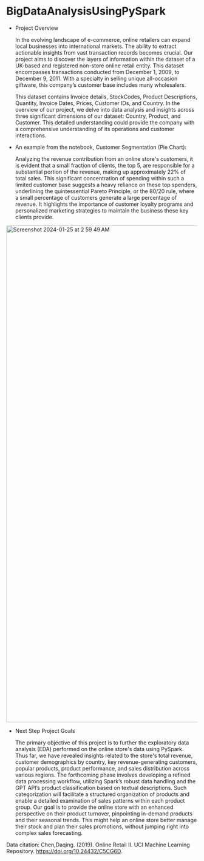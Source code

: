 # BigDataAnalysisUsingPySpark

- Project Overview
  
  In the evolving landscape of e-commerce, online retailers can expand local businesses into international markets. The ability to extract actionable insights from vast transaction records becomes crucial. Our project aims to discover the layers of information within the dataset of a UK-based and registered non-store online retail entity. This dataset encompasses transactions conducted from December 1, 2009, to December 9, 2011. With a specialty in selling unique all-occasion giftware, this company’s customer base includes many wholesalers.

  This dataset contains Invoice details, StockCodes, Product Descriptions, Quantity, Invoice Dates, Prices, Customer IDs, and Country. In the overview of our project, we delve into data analysis and insights across three significant dimensions of our dataset: Country, Product, and Customer. This detailed understanding could provide the company with a comprehensive understanding of its operations and customer interactions.


- An example from the notebook, Customer Segmentation (Pie Chart):

  Analyzing the revenue contribution from an online store's customers, it is evident that a small fraction of clients, the top 5, are responsible for a substantial portion of the revenue, making up approximately 22% of total sales. This significant concentration of spending within such a limited customer base suggests a heavy reliance on these top spenders, underlining the quintessential Pareto Principle, or the 80/20 rule, where a small percentage of customers generate a large percentage of revenue. It highlights the importance of customer loyalty programs and personalized marketing strategies to maintain the business these key clients provide.

<img width="1309" alt="Screenshot 2024-01-25 at 2 59 49 AM" src="https://github.com/eren-bardak/BigDataAnalysisUsingPySpark/assets/138029233/12f836be-942b-4d9e-94af-6872349df081">


- Next Step Project Goals

  The primary objective of this project is to further the exploratory data analysis (EDA) performed on the online store's data using PySpark. Thus far, we have revealed insights related to the store's total revenue, customer demographics by country, key revenue-generating customers, popular products, product performance, and sales distribution across various regions. The forthcoming phase involves developing a refined data processing workflow, utilizing Spark’s robust data handling and the GPT API’s product classification based on textual descriptions. Such categorization will facilitate a structured organization of products and enable a detailed examination of sales patterns within each product group. Our goal is to provide the online store with an enhanced perspective on their product turnover, pinpointing in-demand products and their seasonal trends. This might help an online store better manage their stock and plan their sales promotions, without jumping right into complex sales forecasting.
  

Data citation: Chen,Daqing. (2019). Online Retail II. UCI Machine Learning Repository. 
https://doi.org/10.24432/C5CG6D.
